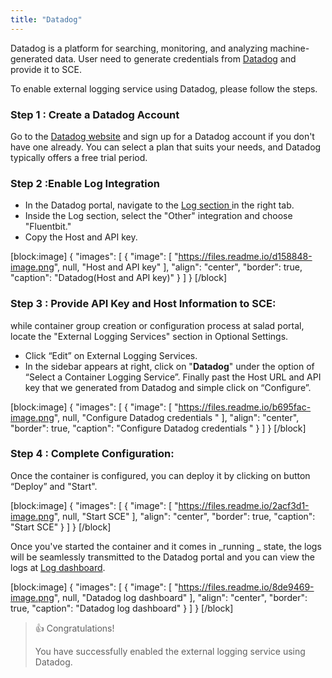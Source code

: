 ```yaml
---
title: "Datadog"
---
```


Datadog is a platform for searching, monitoring, and analyzing machine-generated data. User need to generate credentials from [Datadog](https://www.datadoghq.com/) and provide it to SCE.

To enable external logging service using Datadog, please follow the steps.

### **Step 1 : Create a Datadog Account**

Go to the [Datadog website](https://www.datadoghq.com/) and sign up for a Datadog account if you don't have one already. You can select a plan that suits your needs, and Datadog typically offers a free trial period.

### **Step 2 :Enable Log Integration**

- In the Datadog portal, navigate to the [Log section ](https://us5.datadoghq.com/logs/onboarding/other)in the right tab.
- Inside the Log section, select the "Other" integration and choose "Fluentbit."
- Copy the Host and API key.

[block:image]
{
"images": [
{
"image": [
"https://files.readme.io/d158848-image.png",
null,
"Host and API key"
],
"align": "center",
"border": true,
"caption": "Datadog(Host and API key)"
}
]
}
[/block]

### **Step 3 : Provide API Key and Host Information to SCE**:

while container group creation or configuration process at salad portal, locate the "External Logging Services" section in Optional Settings.

- Click “Edit” on External Logging Services.
- In the sidebar appears at right, click on "**Datadog**" under the option of “Select a Container Logging Service”. Finally past the Host URL and API key that we generated from Datadog and simple click on “Configure”.

[block:image]
{
"images": [
{
"image": [
"https://files.readme.io/b695fac-image.png",
null,
"Configure Datadog credentials "
],
"align": "center",
"border": true,
"caption": "Configure Datadog credentials "
}
]
}
[/block]

### **Step 4 : Complete Configuration**:

Once the container is configured, you can deploy it by clicking on button “Deploy” and "Start".

[block:image]
{
"images": [
{
"image": [
"https://files.readme.io/2acf3d1-image.png",
null,
"Start SCE"
],
"align": "center",
"border": true,
"caption": "Start SCE"
}
]
}
[/block]

Once you've started the container and it comes in _running _ state, the logs will be seamlessly transmitted to the Datadog portal and you can view the logs at [Log dashboard](https://us5.datadoghq.com/logs).

[block:image]
{
"images": [
{
"image": [
"https://files.readme.io/8de9469-image.png",
null,
"Datadog log dashboard"
],
"align": "center",
"border": true,
"caption": "Datadog log dashboard"
}
]
}
[/block]

> 👍 Congratulations!
>
> You have successfully enabled the external logging service using Datadog.
